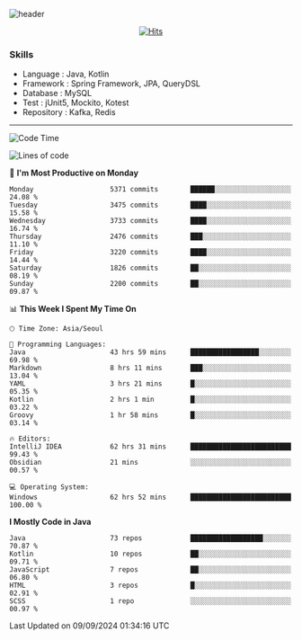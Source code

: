<!-- Github Profile Readme로 프로필 꾸미기 : https://zzsza.github.io/development/2020/07/10/make-github-profile-readme/ -->

<!-- github theme -->
  <!-- 
    ![header](https://capsule-render.vercel.app/api?type=slice&color=e0f0e3&height=150&section=header&text=beasy&fontSize=45)
  -->
  ![header](https://capsule-render.vercel.app/api?type=soft&color=e0f0e3&height=150&section=header&text=Choi-YongSeok&fontSize=55&animation=twinkling)


<!-- hits count : https://hits.seeyoufarm.com/ -->
<div align=center>
    
  [![Hits](https://hits.seeyoufarm.com/api/count/incr/badge.svg?url=https%3A%2F%2Fgithub.com%2Fchoi-ys&count_bg=%2379C83D&title_bg=%23555555&icon=&icon_color=%23E7E7E7&title=hits&edge_flat=false)](https://hits.seeyoufarm.com)

</div>


<!-- Committed Top Lang -->
<div align=center>
</div>


### Skills
 - Language : Java, Kotlin
 - Framework : Spring Framework, JPA, QueryDSL
 - Database : MySQL
 - Test : jUnit5, Mockito, Kotest
 - Repository : Kafka, Redis

---

<!--START_SECTION:waka-->
![Code Time](http://img.shields.io/badge/Code%20Time-4%2C516%20hrs%201%20min-blue)

![Lines of code](https://img.shields.io/badge/From%20Hello%20World%20I%27ve%20Written-15.0%20million%20lines%20of%20code-blue)

📅 **I'm Most Productive on Monday** 

```text
Monday                   5371 commits        ██████░░░░░░░░░░░░░░░░░░░   24.08 % 
Tuesday                  3475 commits        ████░░░░░░░░░░░░░░░░░░░░░   15.58 % 
Wednesday                3733 commits        ████░░░░░░░░░░░░░░░░░░░░░   16.74 % 
Thursday                 2476 commits        ███░░░░░░░░░░░░░░░░░░░░░░   11.10 % 
Friday                   3220 commits        ████░░░░░░░░░░░░░░░░░░░░░   14.44 % 
Saturday                 1826 commits        ██░░░░░░░░░░░░░░░░░░░░░░░   08.19 % 
Sunday                   2200 commits        ██░░░░░░░░░░░░░░░░░░░░░░░   09.87 % 
```


📊 **This Week I Spent My Time On** 

```text
🕑︎ Time Zone: Asia/Seoul

💬 Programming Languages: 
Java                     43 hrs 59 mins      █████████████████░░░░░░░░   69.98 % 
Markdown                 8 hrs 11 mins       ███░░░░░░░░░░░░░░░░░░░░░░   13.04 % 
YAML                     3 hrs 21 mins       █░░░░░░░░░░░░░░░░░░░░░░░░   05.35 % 
Kotlin                   2 hrs 1 min         █░░░░░░░░░░░░░░░░░░░░░░░░   03.22 % 
Groovy                   1 hr 58 mins        █░░░░░░░░░░░░░░░░░░░░░░░░   03.14 % 

🔥 Editors: 
IntelliJ IDEA            62 hrs 31 mins      █████████████████████████   99.43 % 
Obsidian                 21 mins             ░░░░░░░░░░░░░░░░░░░░░░░░░   00.57 % 

💻 Operating System: 
Windows                  62 hrs 52 mins      █████████████████████████   100.00 % 
```

**I Mostly Code in Java** 

```text
Java                     73 repos            ██████████████████░░░░░░░   70.87 % 
Kotlin                   10 repos            ██░░░░░░░░░░░░░░░░░░░░░░░   09.71 % 
JavaScript               7 repos             ██░░░░░░░░░░░░░░░░░░░░░░░   06.80 % 
HTML                     3 repos             █░░░░░░░░░░░░░░░░░░░░░░░░   02.91 % 
SCSS                     1 repo              ░░░░░░░░░░░░░░░░░░░░░░░░░   00.97 % 
```




 Last Updated on 09/09/2024 01:34:16 UTC
<!--END_SECTION:waka-->

<!-- 
![footer](https://capsule-render.vercel.app/api?section=footer&type=slice&color=e0f0e3)
-->

